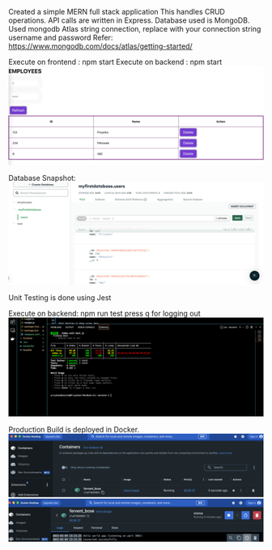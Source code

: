 Created a simple MERN full stack application
This handles CRUD operations.
API calls are written in Express.
Database used is MongoDB.
Used mongodb Atlas string connection, replace with your connection string username and password
Refer: https://www.mongodb.com/docs/atlas/getting-started/


Execute on frontend : npm start 
Execute on backend : npm start 
![Getting Started](1.png)

Database Snapshot:
![Getting Started](2.png)

Unit Testing is done using Jest

Execute on backend: npm run test
press q for logging out
![Getting Started](3.png)


Production Build is deployed in Docker.
![Getting Started](4.png)
![Getting Started](5.png)




